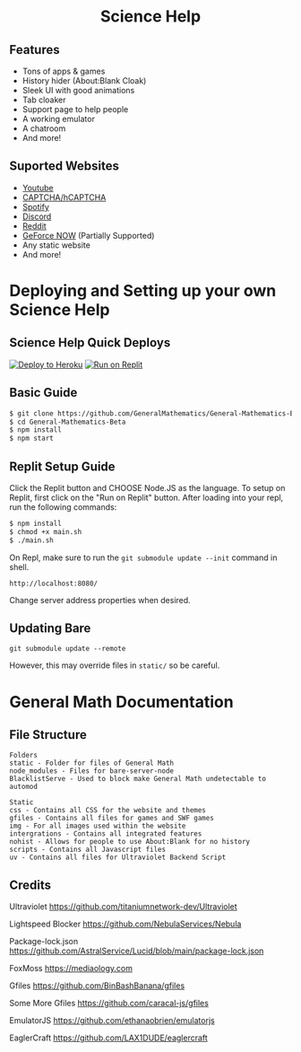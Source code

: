 <h1 align="center">Science Help</h1>

## Features 
- Tons of apps & games
- History hider (About:Blank Cloak)
- Sleek UI with good animations
- Tab cloaker
- Support page to help people
- A working emulator
- A chatroom
- And more!

## Suported Websites
- [Youtube](https://www.youtube.com)
- [CAPTCHA/hCAPTCHA](https://www.captcha.net)
- [Spotify](https://spotify.com)
- [Discord](https://discord.com)
- [Reddit](https://reddit.com)
- [GeForce NOW](https://play.geforcenow.com/) (Partially Supported)
- Any static website
- And more!

# Deploying and Setting up your own Science Help

## Science Help Quick Deploys

[![Deploy to Heroku](https://raw.githubusercontent.com/BinBashBanana/deploy-buttons/master/buttons/remade/heroku.svg)](https://heroku.com/deploy/?template=https://github.com/GeneralMathematics/General-Mathematics-Beta)
[![Run on Replit](https://raw.githubusercontent.com/BinBashBanana/deploy-buttons/master/buttons/remade/replit.svg)](https://replit.com/github/GeneralMathematics/General-Mathematics-Beta)

## Basic Guide

```sh
$ git clone https://github.com/GeneralMathematics/General-Mathematics-Beta --recursive
$ cd General-Mathematics-Beta
$ npm install
$ npm start
```

## Replit Setup Guide

Click the Replit button and CHOOSE Node.JS as the language.
To setup on Replit, first click on the "Run on Replit" button. After loading into your repl, run the following commands:
```sh
$ npm install
$ chmod +x main.sh
$ ./main.sh
```
On Repl, make sure to run the `git submodule update --init` command in shell.

`http://localhost:8080/`

Change server address properties when desired. 

## Updating Bare
```
git submodule update --remote
```

However, this may override files in `static/` so be careful.

# General Math Documentation

## File Structure
```
Folders
static - Folder for files of General Math
node_modules - Files for bare-server-node
BlacklistServe - Used to block make General Math undetectable to automod

Static
css - Contains all CSS for the website and themes
gfiles - Contains all files for games and SWF games
img - For all images used within the website
intergrations - Contains all integrated features
nohist - Allows for people to use About:Blank for no history
scripts - Contains all Javascript files
uv - Contains all files for Ultraviolet Backend Script
```

## Credits

Ultraviolet https://github.com/titaniumnetwork-dev/Ultraviolet

Lightspeed Blocker https://github.com/NebulaServices/Nebula

Package-lock.json https://github.com/AstralService/Lucid/blob/main/package-lock.json

FoxMoss https://mediaology.com

Gfiles https://github.com/BinBashBanana/gfiles

Some More Gfiles https://github.com/caracal-js/gfiles

EmulatorJS https://github.com/ethanaobrien/emulatorjs

EaglerCraft https://github.com/LAX1DUDE/eaglercraft
